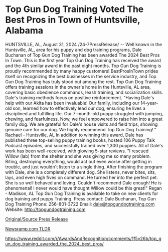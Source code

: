 # Top Gun Dog Training Voted The Best Pros in Town of Huntsville, Alabama

HUNTSVILLE, AL, August 31, 2024 /24-7PressRelease/ -- Well known in the Huntsville, AL, area for his puppy and dog training programs, Dale Buchanan of Top Gun Dog Training has been awarded The 2024 Best Pros In Town. This is the first year Top Gun Dog Training has received the award and the 4th similar award in the past eight months.  Top Gun Dog Training is proudly recommended by many happy customers! BestProsInTown prides itself on recognizing the best businesses in the service industry, and Top Gun Dog Training has truly stood out among the rest.  Top Gun Dog Training offers training sessions in the owner's home in the Huntsville, AL area, covering basic obedience commands, leash training, and socialization skills. Dale's training methods focus on positive reinforcement.  "Having Dale's help with our Akita has been invaluable! Our family, including our 14-year-old son, learned how to effectively lead our dog, ensuring he lives a disciplined and fulfilling life. Our 7-month-old puppy struggled with jumping, chewing, and fearfulness. Now, we feel empowered to raise him into a great family dog. We are grateful for Dale's house visits and field trips, showing genuine care for our dog. We highly recommend Top Gun Dog Training!."  Rachael - Huntsville, AL  In addition to winning this award, Dale has published three top-selling puppy training books, hosted 106 Puppy Talk Podcast episodes, and successfully trained over 1,300 puppies. All of Dale's work has been well-received, with glowing 5-star reviews.   "I rescued Willow (lab) from the shelter and she was giving me so many problem. Biting, destroying everything, would act out even worse after getting in trouble, and just wouldn't listen to a single thing. After finishing the program with Dale, she is a completely different dog. She listens, never bites, sits, lays, and even high fives on command. He turned her into the perfect pet. She is so well behaved and loving. Couldn't recommend Dale enough! He is phenomenal! I never would have thought Willow could be this great!" Regan - Madison, AL  Top Gun Dog Training is available to take on new clients for dog training and puppy Training.  Press contact:  Dale Buchanan, Top Gun Dog Training Phone: 256-801-3722 Email: dale@topgundogtraining.com  Website: http://topgundogtraining.com 

[Original/Source Press Release](https://www.24-7pressrelease.com/press-release/513941/top-gun-dog-training-voted-the-best-pros-in-town-of-huntsville-alabama)
                    

[Newsramp.com TLDR](None) 

https://www.reddit.com/r/AwardsAndRecognition/comments/1f5v26b/top_gun_dog_training_awarded_the_2024_best_pros/